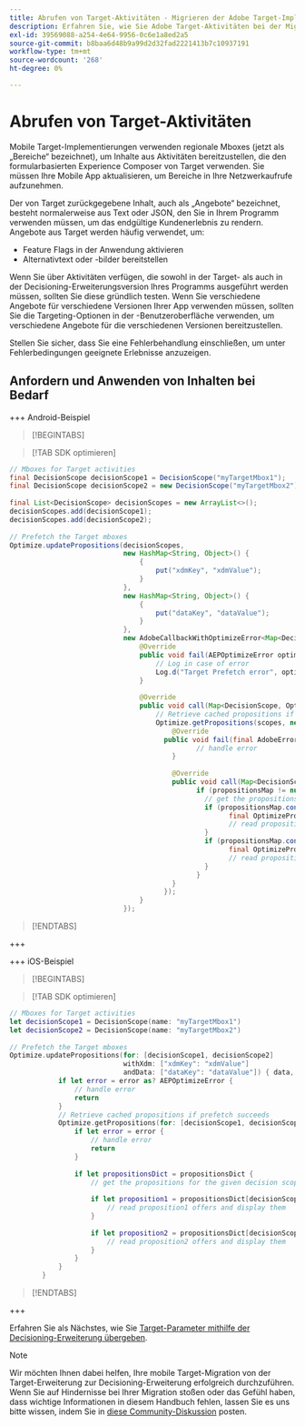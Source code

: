 ```yaml
---
title: Abrufen von Target-Aktivitäten - Migrieren der Adobe Target-Implementierung in Ihrer Mobile App zur Adobe Journey Optimizer - Decisioning-Erweiterung
description: Erfahren Sie, wie Sie Adobe Target-Aktivitäten bei der Migration von der Adobe Target zur Adobe Journey Optimizer - Decisioning Mobile-Erweiterung abrufen.
exl-id: 39569088-a254-4e64-9956-0c6e1a8ed2a5
source-git-commit: b8baa6d48b9a99d2d32fad2221413b7c10937191
workflow-type: tm+mt
source-wordcount: '268'
ht-degree: 0%

---
```


# Abrufen von Target-Aktivitäten

Mobile Target-Implementierungen verwenden regionale Mboxes (jetzt als „Bereiche“ bezeichnet), um Inhalte aus Aktivitäten bereitzustellen, die den formularbasierten Experience Composer von Target verwenden. Sie müssen Ihre Mobile App aktualisieren, um Bereiche in Ihre Netzwerkaufrufe aufzunehmen.

Der von Target zurückgegebene Inhalt, auch als „Angebote“ bezeichnet, besteht normalerweise aus Text oder JSON, den Sie in Ihrem Programm verwenden müssen, um das endgültige Kundenerlebnis zu rendern. Angebote aus Target werden häufig verwendet, um:

* Feature Flags in der Anwendung aktivieren
* Alternativtext oder -bilder bereitstellen

Wenn Sie über Aktivitäten verfügen, die sowohl in der Target- als auch in der Decisioning-Erweiterungsversion Ihres Programms ausgeführt werden müssen, sollten Sie diese gründlich testen. Wenn Sie verschiedene Angebote für verschiedene Versionen Ihrer App verwenden müssen, sollten Sie die Targeting-Optionen in der -Benutzeroberfläche verwenden, um verschiedene Angebote für die verschiedenen Versionen bereitzustellen.

Stellen Sie sicher, dass Sie eine Fehlerbehandlung einschließen, um unter Fehlerbedingungen geeignete Erlebnisse anzuzeigen.


## Anfordern und Anwenden von Inhalten bei Bedarf

+++ Android-Beispiel

>[!BEGINTABS]

>[!TAB SDK optimieren]

```Java
// Mboxes for Target activities
final DecisionScope decisionScope1 = DecisionScope("myTargetMbox1");
final DecisionScope decisionScope2 = new DecisionScope("myTargetMbox2");
 
final List<DecisionScope> decisionScopes = new ArrayList<>();
decisionScopes.add(decisionScope1);
decisionScopes.add(decisionScope2);
 
// Prefetch the Target mboxes
Optimize.updatePropositions(decisionScopes,
                            new HashMap<String, Object>() {
                                {
                                    put("xdmKey", "xdmValue");
                                }
                            },
                            new HashMap<String, Object>() {
                                {
                                    put("dataKey", "dataValue");
                                }
                            },
                            new AdobeCallbackWithOptimizeError<Map<DecisionScope, OptimizeProposition>>() {
                                @Override
                                public void fail(AEPOptimizeError optimizeError) {
                                    // Log in case of error
                                    Log.d("Target Prefetch error", optimizeError.title);
                                }
 
                                @Override
                                public void call(Map<DecisionScope, OptimizeProposition> propositionsMap) {
                                    // Retrieve cached propositions if prefetch succeeds
                                    Optimize.getPropositions(scopes, new AdobeCallbackWithError<Map<DecisionScope, OptimizeProposition>>() {
                                        @Override
                                      public void fail(final AdobeError adobeError) {
                                              // handle error
                                        }
 
                                        @Override
                                        public void call(Map<DecisionScope, OptimizeProposition> propositionsMap) {
                                              if (propositionsMap != null && !propositionsMap.isEmpty()) {
                                                // get the propositions for the given decision scopes
                                                if (propositionsMap.contains(decisionScope1)) {
                                                      final OptimizeProposition proposition1 = propsMap.get(decisionScope1)
                                                      // read proposition1 offers and display them
                                                }
                                                if (propositionsMap.contains(decisionScope2)) {
                                                      final OptimizeProposition proposition2 = propsMap.get(decisionScope2)
                                                      // read proposition2 offers and display them
                                                }
                                              }
                                        }
                                      });
                                }
                            });
```

>[!ENDTABS]

+++

+++ iOS-Beispiel

>[!BEGINTABS]

>[!TAB SDK optimieren]

```Swift
// Mboxes for Target activities
let decisionScope1 = DecisionScope(name: "myTargetMbox1")
let decisionScope2 = DecisionScope(name: "myTargetMbox2")
 
// Prefetch the Target mboxes
Optimize.updatePropositions(for: [decisionScope1, decisionScope2]
                            withXdm: ["xdmKey": "xdmValue"]
                            andData: ["dataKey": "dataValue"]) { data, error in
            if let error = error as? AEPOptimizeError {
                // handle error
                return
            }
            // Retrieve cached propositions if prefetch succeeds
            Optimize.getPropositions(for: [decisionScope1, decisionScope2]) { propositionsDict, error in
                if let error = error {
                    // handle error
                    return
                }
 
                if let propositionsDict = propositionsDict {
                    // get the propositions for the given decision scopes
 
                    if let proposition1 = propositionsDict[decisionScope1] {
                        // read proposition1 offers and display them
                    }
 
                    if let proposition2 = propositionsDict[decisionScope2] {
                        // read proposition2 offers and display them
                    }
                }
            }
        }
```

>[!ENDTABS]

+++



Erfahren Sie als Nächstes, wie Sie [Target-Parameter mithilfe der Decisioning-Erweiterung übergeben](send-parameters.md).

>[!NOTE]
>
>Wir möchten Ihnen dabei helfen, Ihre mobile Target-Migration von der Target-Erweiterung zur Decisioning-Erweiterung erfolgreich durchzuführen. Wenn Sie auf Hindernisse bei Ihrer Migration stoßen oder das Gefühl haben, dass wichtige Informationen in diesem Handbuch fehlen, lassen Sie es uns bitte wissen, indem Sie in [diese Community-Diskussion](https://experienceleaguecommunities.adobe.com/t5/adobe-experience-platform-data/tutorial-discussion-migrate-target-from-at-js-to-web-sdk/m-p/575587#M463) posten.
